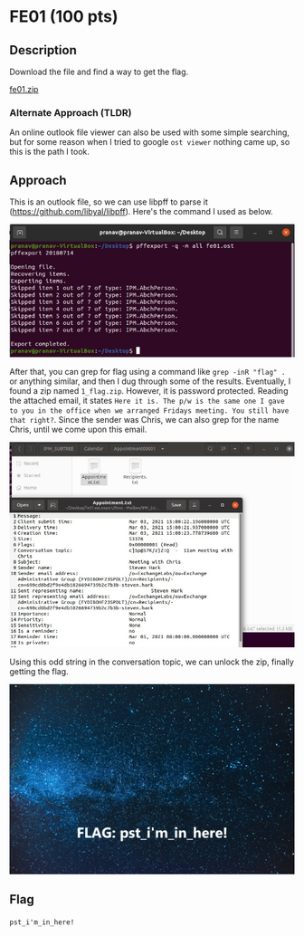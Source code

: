 # FE01 (100 pts)

## Description
Download the file and find a way to get the flag.

[fe01.zip](fe01.zip)

### Alternate Approach (TLDR)
An online outlook file viewer can also be used with some simple searching, but for some reason when I tried to google `ost viewer` nothing came up, so this is the path I took.

## Approach
This is an outlook file, so we can use libpff to parse it (https://github.com/libyal/libpff). Here's the command I used as below.

![](ostexport.jpg)

After that, you can grep for flag using a command like `grep -inR "flag" .` or anything similar, and then I dug through some of the results. Eventually, I found a zip named `1_flag.zip`. However, it is password protected. Reading the attached email, it states `Here it is. The p/w is the same one I gave to you in the office when we arranged Fridays meeting. You still have that right?`. Since the sender was Chris, we can also grep for the name Chris, until we come upon this email. 

![](suspicious_email.jpg)

Using this odd string in the conversation topic, we can unlock the zip, finally getting the flag.

![](flag.jpg)

## Flag
`pst_i'm_in_here!`



